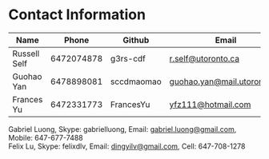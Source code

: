 # Contact Information

Name	|	Phone	|	Github	|	Email
------|-------|---------|------
Russell Self      | 6472074878  | g3rs-cdf   | r.self@utoronto.ca
Guohao Yan   | 6478898081  | sccdmaomao | guohao.yan@mail.utoronto.ca
Frances Yu   | 6472331773| FrancesYu| yfz111@hotmail.com
Gabriel Luong, Skype: gabrielluong, Email: gabriel.luong@gmail.com, Mobile: 647-677-7488  
Felix Lu, Skype: felixdlv, Email: dingyilv@gmail.com, Cell: 647-708-1278
